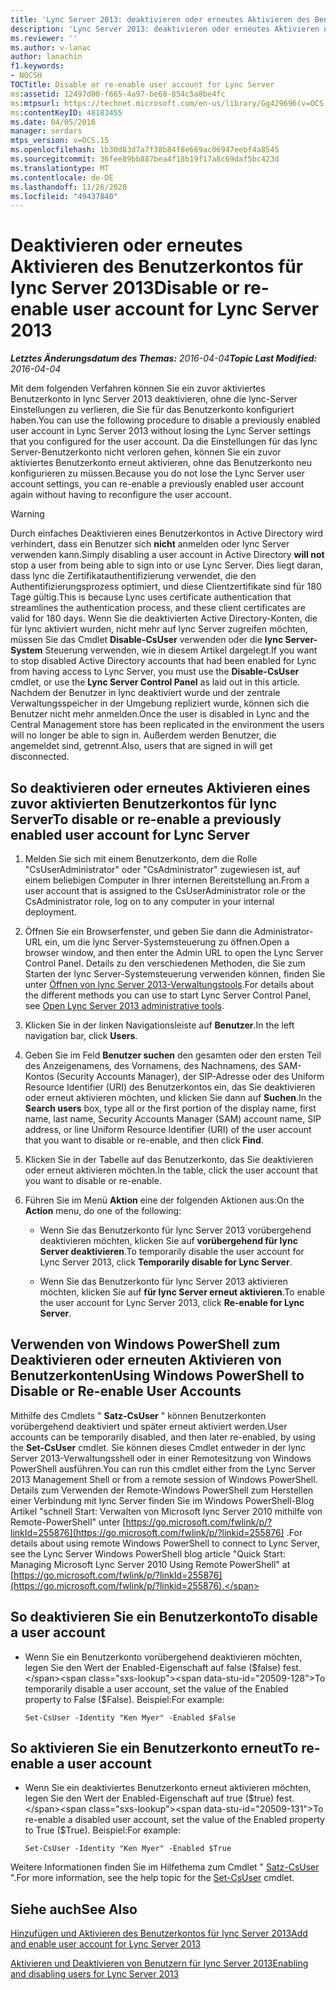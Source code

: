 ```yaml
---
title: 'Lync Server 2013: deaktivieren oder erneutes Aktivieren des Benutzerkontos für lync Server'
description: 'Lync Server 2013: deaktivieren oder erneutes Aktivieren des Benutzerkontos für lync Server.'
ms.reviewer: ''
ms.author: v-lanac
author: lanachin
f1.keywords:
- NOCSH
TOCTitle: Disable or re-enable user account for Lync Server
ms:assetid: 12497d00-f665-4a97-be68-854c5a8be4fc
ms:mtpsurl: https://technet.microsoft.com/en-us/library/Gg429696(v=OCS.15)
ms:contentKeyID: 48183455
ms.date: 04/05/2016
manager: serdars
mtps_version: v=OCS.15
ms.openlocfilehash: 1b30d83d7a7f38b84f8e669ac06947eebf4a8545
ms.sourcegitcommit: 36fee89bb887bea4f18b19f17a8c69daf5bc423d
ms.translationtype: MT
ms.contentlocale: de-DE
ms.lasthandoff: 11/26/2020
ms.locfileid: "49437840"
---
```

# <a name="disable-or-re-enable-user-account-for-lync-server-2013"></a><span data-ttu-id="20509-103">Deaktivieren oder erneutes Aktivieren des Benutzerkontos für lync Server 2013</span><span class="sxs-lookup"><span data-stu-id="20509-103">Disable or re-enable user account for Lync Server 2013</span></span>

<div data-xmlns="http://www.w3.org/1999/xhtml">

<div class="topic" data-xmlns="http://www.w3.org/1999/xhtml" data-msxsl="urn:schemas-microsoft-com:xslt" data-cs="https://msdn.microsoft.com/">

<div data-asp="https://msdn2.microsoft.com/asp">



</div>

<div id="mainSection">

<div id="mainBody"><span data-ttu-id="20509-104">

<span> </span></span><span class="sxs-lookup"><span data-stu-id="20509-104">

<span> </span></span></span>

<span data-ttu-id="20509-105">_**Letztes Änderungsdatum des Themas:** 2016-04-04_</span><span class="sxs-lookup"><span data-stu-id="20509-105">_**Topic Last Modified:** 2016-04-04_</span></span>

<span data-ttu-id="20509-106">Mit dem folgenden Verfahren können Sie ein zuvor aktiviertes Benutzerkonto in lync Server 2013 deaktivieren, ohne die lync-Server Einstellungen zu verlieren, die Sie für das Benutzerkonto konfiguriert haben.</span><span class="sxs-lookup"><span data-stu-id="20509-106">You can use the following procedure to disable a previously enabled user account in Lync Server 2013 without losing the Lync Server settings that you configured for the user account.</span></span> <span data-ttu-id="20509-107">Da die Einstellungen für das lync Server-Benutzerkonto nicht verloren gehen, können Sie ein zuvor aktiviertes Benutzerkonto erneut aktivieren, ohne das Benutzerkonto neu konfigurieren zu müssen.</span><span class="sxs-lookup"><span data-stu-id="20509-107">Because you do not lose the Lync Server user account settings, you can re-enable a previously enabled user account again without having to reconfigure the user account.</span></span>

<div>


> [!WARNING]  
> <span data-ttu-id="20509-108">Durch einfaches Deaktivieren eines Benutzerkontos in Active Directory wird verhindert, dass ein Benutzer sich <STRONG>nicht</STRONG> anmelden oder lync Server verwenden kann.</span><span class="sxs-lookup"><span data-stu-id="20509-108">Simply disabling a user account in Active Directory <STRONG>will not</STRONG> stop a user from being able to sign into or use Lync Server.</span></span> <span data-ttu-id="20509-109">Dies liegt daran, dass lync die Zertifikatauthentifizierung verwendet, die den Authentifizierungsprozess optimiert, und diese Clientzertifikate sind für 180 Tage gültig.</span><span class="sxs-lookup"><span data-stu-id="20509-109">This is because Lync uses certificate authentication that streamlines the authentication process, and these client certificates are valid for 180 days.</span></span> <span data-ttu-id="20509-110">Wenn Sie die deaktivierten Active Directory-Konten, die für lync aktiviert wurden, nicht mehr auf lync Server zugreifen möchten, müssen Sie das Cmdlet <STRONG>Disable-CsUser</STRONG> verwenden oder die <STRONG>lync Server-System</STRONG> Steuerung verwenden, wie in diesem Artikel dargelegt.</span><span class="sxs-lookup"><span data-stu-id="20509-110">If you want to stop disabled Active Directory accounts that had been enabled for Lync from having access to Lync Server, you must use the <STRONG>Disable-CsUser</STRONG> cmdlet, or use the <STRONG>Lync Server Control Panel</STRONG> as laid out in this article.</span></span> <span data-ttu-id="20509-111">Nachdem der Benutzer in lync deaktiviert wurde und der zentrale Verwaltungsspeicher in der Umgebung repliziert wurde, können sich die Benutzer nicht mehr anmelden.</span><span class="sxs-lookup"><span data-stu-id="20509-111">Once the user is disabled in Lync and the Central Management store has been replicated in the environment the users will no longer be able to sign in.</span></span> <span data-ttu-id="20509-112">Außerdem werden Benutzer, die angemeldet sind, getrennt.</span><span class="sxs-lookup"><span data-stu-id="20509-112">Also, users that are signed in will get disconnected.</span></span>



</div>

<div>

## <a name="to-disable-or-re-enable-a-previously-enabled-user-account-for-lync-server"></a><span data-ttu-id="20509-113">So deaktivieren oder erneutes Aktivieren eines zuvor aktivierten Benutzerkontos für lync Server</span><span class="sxs-lookup"><span data-stu-id="20509-113">To disable or re-enable a previously enabled user account for Lync Server</span></span>

1.  <span data-ttu-id="20509-114">Melden Sie sich mit einem Benutzerkonto, dem die Rolle "CsUserAdministrator" oder "CsAdministrator" zugewiesen ist, auf einem beliebigen Computer in Ihrer internen Bereitstellung an.</span><span class="sxs-lookup"><span data-stu-id="20509-114">From a user account that is assigned to the CsUserAdministrator role or the CsAdministrator role, log on to any computer in your internal deployment.</span></span>

2.  <span data-ttu-id="20509-115">Öffnen Sie ein Browserfenster, und geben Sie dann die Administrator-URL ein, um die lync Server-Systemsteuerung zu öffnen.</span><span class="sxs-lookup"><span data-stu-id="20509-115">Open a browser window, and then enter the Admin URL to open the Lync Server Control Panel.</span></span> <span data-ttu-id="20509-116">Details zu den verschiedenen Methoden, die Sie zum Starten der lync Server-Systemsteuerung verwenden können, finden Sie unter [Öffnen von lync Server 2013-Verwaltungstools](lync-server-2013-open-lync-server-administrative-tools.md).</span><span class="sxs-lookup"><span data-stu-id="20509-116">For details about the different methods you can use to start Lync Server Control Panel, see [Open Lync Server 2013 administrative tools](lync-server-2013-open-lync-server-administrative-tools.md).</span></span>

3.  <span data-ttu-id="20509-117">Klicken Sie in der linken Navigationsleiste auf **Benutzer**.</span><span class="sxs-lookup"><span data-stu-id="20509-117">In the left navigation bar, click **Users**.</span></span>

4.  <span data-ttu-id="20509-118">Geben Sie im Feld **Benutzer suchen** den gesamten oder den ersten Teil des Anzeigenamens, des Vornamens, des Nachnamens, des SAM-Kontos (Security Accounts Manager), der SIP-Adresse oder des Uniform Resource Identifier (URI) des Benutzerkontos ein, das Sie deaktivieren oder erneut aktivieren möchten, und klicken Sie dann auf **Suchen**.</span><span class="sxs-lookup"><span data-stu-id="20509-118">In the **Search users** box, type all or the first portion of the display name, first name, last name, Security Accounts Manager (SAM) account name, SIP address, or line Uniform Resource Identifier (URI) of the user account that you want to disable or re-enable, and then click **Find**.</span></span>

5.  <span data-ttu-id="20509-119">Klicken Sie in der Tabelle auf das Benutzerkonto, das Sie deaktivieren oder erneut aktivieren möchten.</span><span class="sxs-lookup"><span data-stu-id="20509-119">In the table, click the user account that you want to disable or re-enable.</span></span>

6.  <span data-ttu-id="20509-120">Führen Sie im Menü **Aktion** eine der folgenden Aktionen aus:</span><span class="sxs-lookup"><span data-stu-id="20509-120">On the **Action** menu, do one of the following:</span></span>
    
      - <span data-ttu-id="20509-121">Wenn Sie das Benutzerkonto für lync Server 2013 vorübergehend deaktivieren möchten, klicken Sie auf **vorübergehend für lync Server deaktivieren**.</span><span class="sxs-lookup"><span data-stu-id="20509-121">To temporarily disable the user account for Lync Server 2013, click **Temporarily disable for Lync Server**.</span></span>
    
      - <span data-ttu-id="20509-122">Wenn Sie das Benutzerkonto für lync Server 2013 aktivieren möchten, klicken Sie auf **für lync Server erneut aktivieren**.</span><span class="sxs-lookup"><span data-stu-id="20509-122">To enable the user account for Lync Server 2013, click **Re-enable for Lync Server**.</span></span>

</div>

<div>

## <a name="using-windows-powershell-to-disable-or-re-enable-user-accounts"></a><span data-ttu-id="20509-123">Verwenden von Windows PowerShell zum Deaktivieren oder erneuten Aktivieren von Benutzerkonten</span><span class="sxs-lookup"><span data-stu-id="20509-123">Using Windows PowerShell to Disable or Re-enable User Accounts</span></span>

<span data-ttu-id="20509-124">Mithilfe des Cmdlets " **Satz-CsUser** " können Benutzerkonten vorübergehend deaktiviert und später erneut aktiviert werden.</span><span class="sxs-lookup"><span data-stu-id="20509-124">User accounts can be temporarily disabled, and then later re-enabled, by using the **Set-CsUser** cmdlet.</span></span> <span data-ttu-id="20509-125">Sie können dieses Cmdlet entweder in der lync Server 2013-Verwaltungsshell oder in einer Remotesitzung von Windows PowerShell ausführen.</span><span class="sxs-lookup"><span data-stu-id="20509-125">You can run this cmdlet either from the Lync Server 2013 Management Shell or from a remote session of Windows PowerShell.</span></span> <span data-ttu-id="20509-126">Details zum Verwenden der Remote-Windows PowerShell zum Herstellen einer Verbindung mit lync Server finden Sie im Windows PowerShell-Blog Artikel "schnell Start: Verwalten von Microsoft lync Server 2010 mithilfe von Remote-PowerShell" unter [https://go.microsoft.com/fwlink/p/?linkId=255876](https://go.microsoft.com/fwlink/p/?linkid=255876) .</span><span class="sxs-lookup"><span data-stu-id="20509-126">For details about using remote Windows PowerShell to connect to Lync Server, see the Lync Server Windows PowerShell blog article "Quick Start: Managing Microsoft Lync Server 2010 Using Remote PowerShell" at [https://go.microsoft.com/fwlink/p/?linkId=255876](https://go.microsoft.com/fwlink/p/?linkid=255876).</span></span>

<div>

## <a name="to-disable-a-user-account"></a><span data-ttu-id="20509-127">So deaktivieren Sie ein Benutzerkonto</span><span class="sxs-lookup"><span data-stu-id="20509-127">To disable a user account</span></span>

  - <span data-ttu-id="20509-128">Wenn Sie ein Benutzerkonto vorübergehend deaktivieren möchten, legen Sie den Wert der Enabled-Eigenschaft auf false ($false) fest.</span><span class="sxs-lookup"><span data-stu-id="20509-128">To temporarily disable a user account, set the value of the Enabled property to False ($False).</span></span> <span data-ttu-id="20509-129">Beispiel:</span><span class="sxs-lookup"><span data-stu-id="20509-129">For example:</span></span>
    
        Set-CsUser -Identity "Ken Myer" -Enabled $False

</div>

<div>

## <a name="to-re-enable-a-user-account"></a><span data-ttu-id="20509-130">So aktivieren Sie ein Benutzerkonto erneut</span><span class="sxs-lookup"><span data-stu-id="20509-130">To re-enable a user account</span></span>

  - <span data-ttu-id="20509-131">Wenn Sie ein deaktiviertes Benutzerkonto erneut aktivieren möchten, legen Sie den Wert der Enabled-Eigenschaft auf true ($true) fest.</span><span class="sxs-lookup"><span data-stu-id="20509-131">To re-enable a disabled user account, set the value of the Enabled property to True ($True).</span></span> <span data-ttu-id="20509-132">Beispiel:</span><span class="sxs-lookup"><span data-stu-id="20509-132">For example:</span></span>
    
        Set-CsUser -Identity "Ken Myer" -Enabled $True

</div>

<span data-ttu-id="20509-133">Weitere Informationen finden Sie im Hilfethema zum Cmdlet " [Satz-CsUser](https://docs.microsoft.com/powershell/module/skype/Set-CsUser) ".</span><span class="sxs-lookup"><span data-stu-id="20509-133">For more information, see the help topic for the [Set-CsUser](https://docs.microsoft.com/powershell/module/skype/Set-CsUser) cmdlet.</span></span>

</div>

<div>

## <a name="see-also"></a><span data-ttu-id="20509-134">Siehe auch</span><span class="sxs-lookup"><span data-stu-id="20509-134">See Also</span></span>


[<span data-ttu-id="20509-135">Hinzufügen und Aktivieren des Benutzerkontos für lync Server 2013</span><span class="sxs-lookup"><span data-stu-id="20509-135">Add and enable user account for Lync Server 2013</span></span>](lync-server-2013-add-and-enable-user-account-for-lync-server.md)  


[<span data-ttu-id="20509-136">Aktivieren und Deaktivieren von Benutzern für lync Server 2013</span><span class="sxs-lookup"><span data-stu-id="20509-136">Enabling and disabling users for Lync Server 2013</span></span>](lync-server-2013-enabling-and-disabling-users-for-lync-server.md)  
  

<span data-ttu-id="20509-137"></div>

</div>

<span> </span>

</div>

</div>

</span><span class="sxs-lookup"><span data-stu-id="20509-137"></div>

</div>

<span> </span>

</div>

</div>

</span></span></div>


